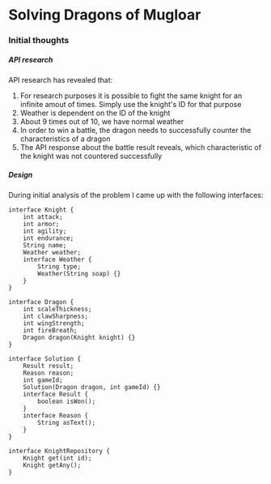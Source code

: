 # Solving Dragons of Mugloar
### Initial thoughts
##### API research
API research has revealed that:
1) For research purposes it is possible to fight the same knight for an infinite amout of times. Simply use the knight's ID for that purpose
2) Weather is dependent on the ID of the knight
3) About 9 times out of 10, we have normal weather
4) In order to win a battle, the dragon needs to successfully counter the characteristics of a dragon
5) The API response about the battle result reveals, which characteristic of the knight was not countered successfully

##### Design
During initial analysis of the problem I came up with the following interfaces:

    interface Knight {
        int attack;
        int armor;
        int agility;
        int endurance;
        String name;
        Weather weather;
        interface Weather {
            String type;
            Weather(String soap) {}
        }
    }

    interface Dragon {
        int scaleThickness;
        int clawSharpness;
        int wingStrength;
        int fireBreath;
        Dragon dragon(Knight knight) {}
    }

    interface Solution {
        Result result;
        Reason reason;
        int gameId;
        Solution(Dragon dragon, int gameId) {}
        interface Result {
            boolean isWon();
        }
        interface Reason {
            String asText();
        }
    }

    interface KnightRepository {
        Knight get(int id);
        Knight getAny();
    }
